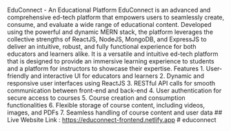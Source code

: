 EduConnect - An Educational Platform EduConnect is an advanced and comprehensive ed-tech platform that empowers users to seamlessly create, consume, and evaluate a wide range of educational content. Developed using the powerful and dynamic MERN stack, the platform leverages the collective strengths of ReactJS, NodeJS, MongoDB, and ExpressJS to deliver an intuitive, robust, and fully functional experience for both educators and learners alike. It is a versatile and intuitive ed-tech platform that is designed to provide an immersive learning experience to students and a platform for instructors to showcase their expertise. Features 1. User-friendly and interactive UI for educators and learners 2. Dynamic and responsive user interfaces using ReactJS 3. RESTful API calls for smooth communication between front-end and back-end 4. User authentication for secure access to courses 5. Course creation and consumption functionalities 6. Flexible storage of course content, including videos, images, and PDFs 7. Seamless handling of course content and user data ## Live Website Link : https://educonnect-frontend.netlify.app # educonnect
